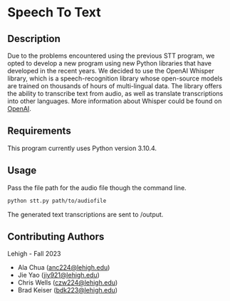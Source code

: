 # Speech To Text

## Description
Due to the problems encountered using the previous STT program, we opted to develop a new program using new Python libraries that have developed in the recent years. We decided to use the OpenAI Whisper library, which is a speech-recognition library whose open-source models are trained on thousands of hours of multi-lingual data. The library offers the ability to transcribe text from audio, as well as translate transcriptions into other languages. More information about Whisper could be found on [OpenAI](https://openai.com/research/whisper).

## Requirements

This program currently uses Python version 3.10.4.


## Usage
Pass the file path for the audio file though the command line. 
```bash
python stt.py path/to/audiofile
```
The generated text transcriptions are sent to /output.

## Contributing Authors
Lehigh - Fall 2023
* Ala Chua (anc224@lehigh.edu)
* Jie Yao (jiy921@lehigh.edu)
* Chris Wells (czw224@lehigh.edu)
* Brad Keiser (bdk223@lehigh.edu)